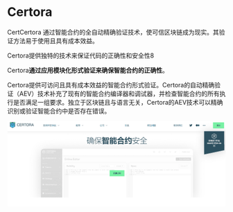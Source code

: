 # 

# Certora

CertCertora 通过智能合约的全自动精确验证技术，使可信区块链成为现实。其验证方法易于使用且具有成本效益。

Certora提供独特的技术来保证代码的正确性和安全性8

‎Certora‎**‎通过应用模块化形式验证来确保智能合约的正确性‎**‎。‎

Certora提供可访问且具有成本效益的智能合约形式验证。Certora的自动精确验证（AEV）技术补充了现有的智能合约编译器和调试器，并检查智能合约的所有执行是否满足一组要求。独立于区块链且与语言无关，Certora的AEV技术可以精确识别或验证智能合约中是否存在错误。

![image-20220720115829094](image-20220720115829094.png)

